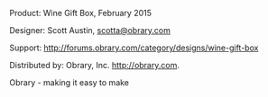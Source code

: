 Product: Wine Gift Box, February 2015

Designer: Scott Austin, scotta@obrary.com

Support:  http://forums.obrary.com/category/designs/wine-gift-box

Distributed by:  Obrary, Inc.  http://obrary.com.

Obrary - making it easy to make
